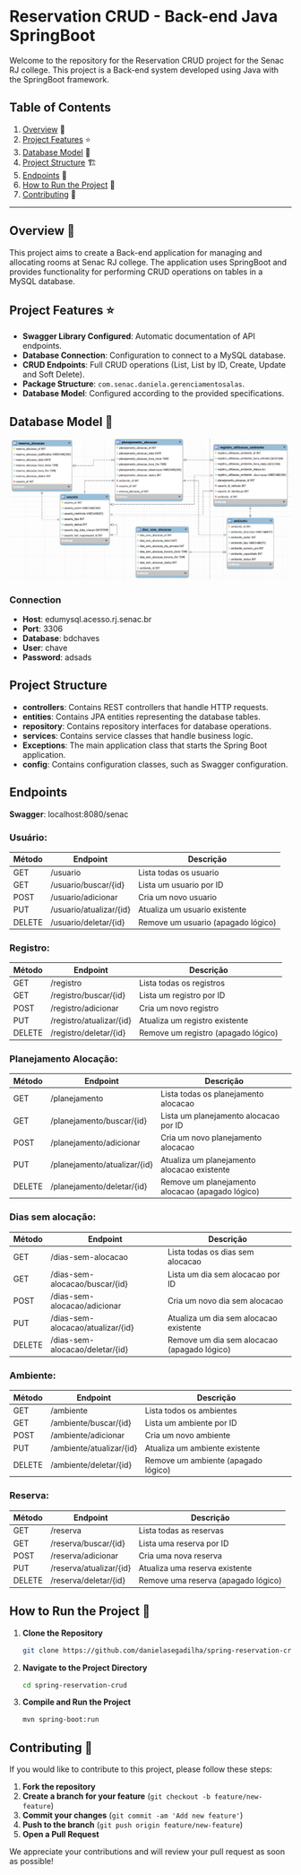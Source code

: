 # Reservation CRUD - Back-end Java SpringBoot

Welcome to the repository for the Reservation CRUD project for the Senac RJ college. This project is a Back-end system developed using Java with the SpringBoot framework.

## Table of Contents

1. [Overview](#overview) 📝
2. [Project Features](#project-features) ⭐
3. [Database Model](#database-model) 💾
4. [Project Structure](#project-structure) 🏗️
5. [Endpoints](#endpoints) 📜
6. [How to Run the Project](#how-to-run-the-project) 🚀
7. [Contributing](#contributing) 🤝

---

## Overview 📝

This project aims to create a Back-end application for managing and allocating rooms at Senac RJ college. The application uses SpringBoot and provides functionality for performing CRUD operations on tables in a MySQL database.

## Project Features ⭐

- **Swagger Library Configured**: Automatic documentation of API endpoints.
- **Database Connection**: Configuration to connect to a MySQL database.
- **CRUD Endpoints**: Full CRUD operations (List, List by ID, Create, Update and Soft Delete).
- **Package Structure**: `com.senac.daniela.gerenciamentosalas`.
- **Database Model**: Configured according to the provided specifications.

## Database Model 💾

![Entity-Relationship Model](bdchaves.png)

### Connection

- **Host**: edumysql.acesso.rj.senac.br
- **Port**: 3306
- **Database**: bdchaves
- **User**: chave
- **Password**: adsads

## Project Structure

- **controllers**: Contains REST controllers that handle HTTP requests.
- **entities**: Contains JPA entities representing the database tables.
- **repository**: Contains repository interfaces for database operations.
- **services**: Contains service classes that handle business logic.
- **Exceptions**: The main application class that starts the Spring Boot application.
- **config**: Contains configuration classes, such as Swagger configuration.

## Endpoints

**Swagger**: localhost:8080/senac

### Usuário:

| Método | Endpoint                           | Descrição                                          |
|--------|------------------------------------|----------------------------------------------------|
| GET    | /usuario                           | Lista todas os usuario                             |
| GET    | /usuario/buscar/{id}                      | Lista um usuario por ID                            |
| POST   | /usuario/adicionar                  | Cria um novo usuario                               |
| PUT    | /usuario/atualizar/{id}               | Atualiza um usuario existente                      |
| DELETE | /usuario/deletar/{id}               | Remove um usuario (apagado lógico)                 |

### Registro:

| Método | Endpoint                           | Descrição                                          |
|--------|------------------------------------|----------------------------------------------------|
| GET    | /registro                          | Lista todas os registros                           |
| GET    | /registro/buscar/{id}                     | Lista um registro por ID                           |
| POST   | /registro/adicionar                 | Cria um novo registro                              |
| PUT    | /registro/atualizar/{id}              | Atualiza um registro existente                     |
| DELETE | /registro/deletar/{id}              | Remove um registro (apagado lógico)                |

### Planejamento Alocação:

| Método | Endpoint                   | Descrição                                          |
|--------|----------------------------|----------------------------------------------------|
| GET    | /planejamento              | Lista todas os planejamento alocacao               |
| GET    | /planejamento/buscar/{id}         | Lista um planejamento alocacao por ID              |
| POST   | /planejamento/adicionar     | Cria um novo planejamento alocacao                 |
| PUT    | /planejamento/atualizar/{id}  | Atualiza um planejamento alocacao existente        |
| DELETE | /planejamento/deletar/{id}  | Remove um planejamento alocacao (apagado lógico)   |

### Dias sem alocação:

| Método | Endpoint                      | Descrição                                      |
|--------|-------------------------------|------------------------------------------------|
| GET    | /dias-sem-alocacao              | Lista todas os dias sem alocacao               |
| GET    | /dias-sem-alocacao/buscar/{id}         | Lista um dia sem alocacao por ID               |
| POST   | /dias-sem-alocacao/adicionar     | Cria um novo dia sem alocacao                 |
| PUT    | /dias-sem-alocacao/atualizar/{id}  | Atualiza um dia sem alocacao existente        |
| DELETE | /dias-sem-alocacao/deletar/{id}  | Remove um dia sem alocacao (apagado lógico)   |

### Ambiente:

| Método | Endpoint               | Descrição                           |
|--------|------------------------|-------------------------------------|
| GET    | /ambiente              | Lista todos os ambientes            |
| GET    | /ambiente/buscar/{id}         | Lista um ambiente por ID            |
| POST   | /ambiente/adicionar    | Cria um novo ambiente               |
| PUT    | /ambiente/atualizar/{id}  | Atualiza um ambiente existente      |
| DELETE | /ambiente/deletar/{id}  | Remove um ambiente (apagado lógico) |

### Reserva:

| Método | Endpoint                    | Descrição                           |
|--------|-----------------------------|-------------------------------------|
| GET    | /reserva              | Lista todas as reservas             |
| GET    | /reserva/buscar/{id}         | Lista uma reserva por ID            |
| POST   | /reserva/adicionar     | Cria uma nova reserva               |
| PUT    | /reserva/atualizar/{id}  | Atualiza uma reserva existente      |
| DELETE | /reserva/deletar/{id}  | Remove uma reserva (apagado lógico) |


## How to Run the Project 🚀

1. **Clone the Repository**

   ```bash
   git clone https://github.com/danielasegadilha/spring-reservation-crud.git

2. **Navigate to the Project Directory**

   ```bash
   cd spring-reservation-crud

3. **Compile and Run the Project**

   ```bash
   mvn spring-boot:run

## Contributing 🤝

If you would like to contribute to this project, please follow these steps:

1. **Fork the repository**
2. **Create a branch for your feature** (`git checkout -b feature/new-feature`)
3. **Commit your changes** (`git commit -am 'Add new feature'`)
4. **Push to the branch** (`git push origin feature/new-feature`)
5. **Open a Pull Request**

We appreciate your contributions and will review your pull request as soon as possible!
